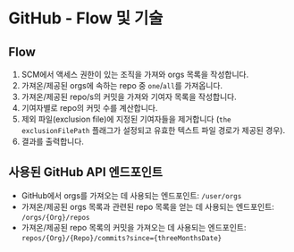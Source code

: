 # GitHub - Flow 및 기술

## Flow <a href="#flow" id="flow"></a>

1. SCM에서 액세스 권한이 있는 조직을 가져와 orgs 목록을 작성합니다.
2. 가져온/제공된 orgs에 속하는 repo 중 `one`/`all`를 가져옵니다.
3. 가져온/제공된 repo/s의 커밋을 가져와 기여자 목록을 작성합니다.
4. 기여자별로 repo의 커밋 수를 계산합니다.
5. 제외 파일(exclusion file)에 지정된 기여자들을 제거합니다 (`the exclusionFilePath` 플래그가 설정되고 유효한 텍스트 파일 경로가 제공된 경우).
6. 결과를 출력합니다.

## 사용된 GitHub API 엔드포인트 <a href="#azure-api-endpoints-used" id="azure-api-endpoints-used"></a>

* GitHub에서 orgs를 가져오는 데 사용되는 엔드포인트: `/user/orgs`
* 가져온/제공된 orgs 목록과 관련된 repo 목록을 얻는 데 사용되는 엔드포인트: `/orgs/{Org}/repos`
* 가져온/제공된 repo 목록의 커밋을 가져오는 데 사용되는 엔드포인트: `repos/{Org}/{Repo}/commits?since={threeMonthsDate}`
